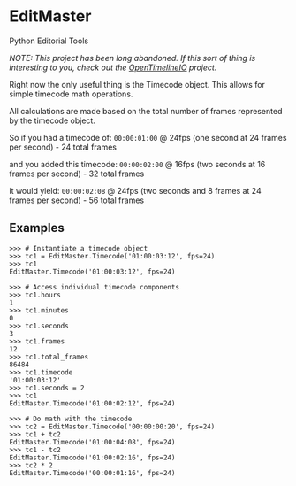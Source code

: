 EditMaster
==========

Python Editorial Tools

*NOTE: This project has been long abandoned. If this sort of thing is interesting to you, check out the [OpenTimelineIO](http://opentimeline.io) project.*

Right now the only useful thing is the Timecode object. This allows for simple
timecode math operations.

All calculations are made based on the total number of frames represented by
the timecode object.

So if you had a timecode of:
`00:00:01:00` @ 24fps (one second at 24 frames per second) - 24 total frames

and you added this timecode:
`00:00:02:00` @ 16fps (two seconds at 16 frames per second) - 32 total frames

it would yield:
`00:00:02:08` @ 24fps (two seconds and 8 frames at 24 frames per second) - 56 total frames

Examples
--------
    >>> # Instantiate a timecode object
    >>> tc1 = EditMaster.Timecode('01:00:03:12', fps=24)
    >>> tc1
    EditMaster.Timecode('01:00:03:12', fps=24)
    
    >>> # Access individual timecode components
    >>> tc1.hours
    1
    >>> tc1.minutes
    0
    >>> tc1.seconds
    3
    >>> tc1.frames
    12
    >>> tc1.total_frames
    86484
    >>> tc1.timecode
    '01:00:03:12'
    >>> tc1.seconds = 2
    >>> tc1
    EditMaster.Timecode('01:00:02:12', fps=24)
    
    >>> # Do math with the timecode
    >>> tc2 = EditMaster.Timecode('00:00:00:20', fps=24)
    >>> tc1 + tc2
    EditMaster.Timecode('01:00:04:08', fps=24)
    >>> tc1 - tc2
    EditMaster.Timecode('01:00:02:16', fps=24)
    >>> tc2 * 2
    EditMaster.Timecode('00:00:01:16', fps=24)
